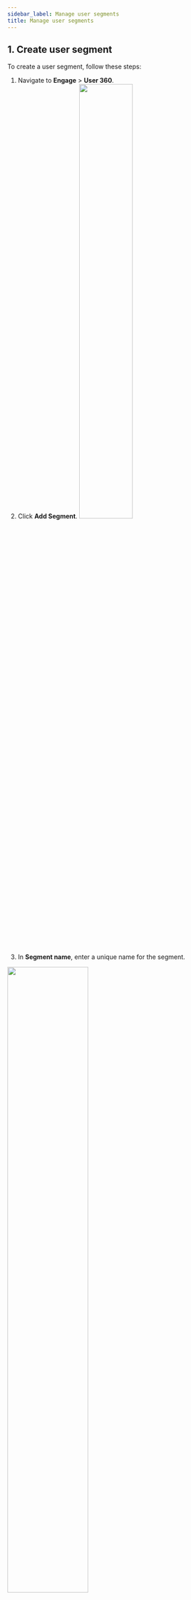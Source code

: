 ```yaml
---
sidebar_label: Manage user segments
title: Manage user segments
---
```




## 1. Create user segment

To create a user segment, follow these steps:

1. Navigate to **Engage** > **User 360**.
2. Click **Add Segment**.
   <img src="https://i.imgur.com/WmouIvi.png" width="50%"/>
3.  In **Segment name**, enter a unique name for the segment.

 <img src="https://i.imgur.com/6O2hgru.png" width="60%"/>

4. In **Conditions**, define the condition basis which you want to create the group. A condition consists of the following pattern.
 {property} {operator} {value}

Option | Description
--------- | --------
property | The attribute by which you want to create the segment. You can choose from a list of user properties such as first name, last name, city, language, and so on.
operator | The condition operator that you want to use - is known, is not known, is, isn't, contains, does not contain.
value | Value of the expression. Use + to add multiple values. For example, create users whose city is either Bangalore or Mummbai.![](https://i.imgur.com/vdcl0je.png)


5. To add more conditions, click **Add condition**.
  
   ![](https://i.imgur.com/PnSrqvJ.png)

To create more sophisticated segments you can [combine `and` with `or` conditions](/docs/platform_concepts/engagement/cdp/user_data_segments/segment_usecases#21-segments-with-multiple-conditions-andor). This makes segments more powerful and flexible.


Once you create a segment, you can view users in the segment, modify segment condition, download users of the segment, or delete it as explained in the following sections.

***



  
## 2. View segment users

To view users of a segment, on the User 360 page, click on the segment. 

If the list is long, use the **Search** box to fetch for a specific segment.

![](https://i.imgur.com/bvS0ofr.png)


You will see the list of users on the right.

![](https://i.imgur.com/wrVY5eE.png)

***

## 3. Edit user segment

To modify a segment's name or condition:

1. Click on **Actions** > **Edit segment**.

   ![](https://i.imgur.com/du1KLbt.png)

2. Edit the required details and **Save** it.

:::note
When the conditions of the segment are edited, the users that show up in the segment might change based on the new condition.
:::

***

## 4. Download segment users

To download users of a segment:
1. Click **Actions** > **Download segment user data**.

   ![](https://i.imgur.com/tMtITgm.png)

2. You will get an email with the download link. Click on the link. The file downloads as a CSV file. 

   ![](https://i.imgur.com/mOqzgWm.png)

The file contains complete details of each user that is available in the database.

   ![](https://i.imgur.com/ECyBtOn.png)


Alternatively, you can also download the user details using **User logs** > **Download log**.

![](https://i.imgur.com/DJVTeUz.png)

<img src="https://i.imgur.com/WlV8OQD.png" width="60%"/>

***
 
## 5. Archive user segment

Archiving a segment will not delete the user data associated with that segment. It  makes that particular segment unusable for new campaigns. Old campaigns will continue running as it is.


### 5.1 Auto-deleting of unused segments

User segments that are not used in the last 60 days will be deleted automatically. A user segment is considered used if there is an activity (listed below).

1. Viewed the segment
2. Used in a campaign
3. Updated the segment

When there is an activity, the `updatedAt` column changes. A cron job runs every day to check if the column is not updated for any of the segments in the last 60 days and deletes it automatically.


### 5.2 Manually delete user segment

* To archive a segment, select the segment from the left panel, and click on **Actions** > **Archive segment**.

   ![](https://i.imgur.com/ml1Gh8j.png)

* To view all archived segments, click on the **Archived** tab in the left panel.

   ![](https://i.imgur.com/huCOEOJ.png)
  


  

* To unarchive a segment, select any archived segment and click on **Unarchive** segment.

   ![](https://i.imgur.com/OvBSbKU.png)
 


